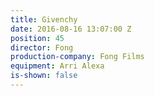 ```yaml
---
title: Givenchy
date: 2016-08-16 13:07:00 Z
position: 45
director: Fong
production-company: Fong Films
equipment: Arri Alexa
is-shown: false
---
```


